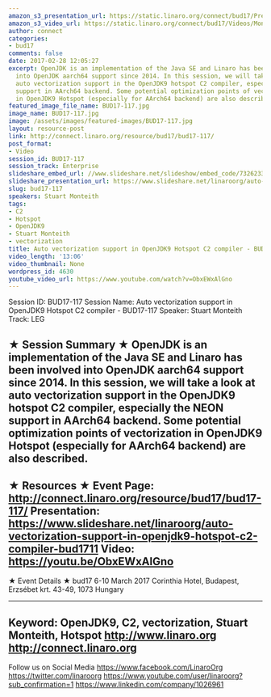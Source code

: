 ```yaml
---
amazon_s3_presentation_url: https://static.linaro.org/connect/bud17/Presentations/BUD17-117%20Auto-vectorization-support-in-OpenJDK9-Hotspot-C2-compiler.pptx.pdf
amazon_s3_video_url: https://static.linaro.org/connect/bud17/Videos/Monday/BUD17-117%20Auto%20vectorization%20support%20in%20OpenJDK9%20AArch64%20Hotspot%20C2%20compiler.mp4
author: connect
categories:
- bud17
comments: false
date: 2017-02-28 12:05:27
excerpt: OpenJDK is an implementation of the Java SE and Linaro has been involved
  into OpenJDK aarch64 support since 2014. In this session, we will take a look at
  auto vectorization support in the OpenJDK9 hotspot C2 compiler, especially the NEON
  support in AArch64 backend. Some potential optimization points of vectorization
  in OpenJDK9 Hotspot (especially for AArch64 backend) are also described.
featured_image_file_name: BUD17-117.jpg
image_name: BUD17-117.jpg
image: /assets/images/featured-images/BUD17-117.jpg
layout: resource-post
link: http://connect.linaro.org/resource/bud17/bud17-117/
post_format:
- Video
session_id: BUD17-117
session_track: Enterprise
slideshare_embed_url: //www.slideshare.net/slideshow/embed_code/73262336
slideshare_presentation_url: https://www.slideshare.net/linaroorg/auto-vectorization-support-in-openjdk9-hotspot-c2-compiler-bud1711
slug: bud17-117
speakers: Stuart Monteith
tags:
- C2
- Hotspot
- OpenJDK9
- Stuart Monteith
- vectorization
title: Auto vectorization support in OpenJDK9 Hotspot C2 compiler - BUD17-117
video_length: '13:06'
video_thumbnail: None
wordpress_id: 4630
youtube_video_url: https://www.youtube.com/watch?v=ObxEWxAlGno
---
```


Session ID: BUD17-117
Session Name: Auto vectorization support in OpenJDK9 Hotspot C2 compiler - BUD17-117
Speaker: Stuart Monteith
Track: LEG

★ Session Summary ★
OpenJDK is an implementation of the Java SE and Linaro has been involved into OpenJDK aarch64 support since 2014. In this session, we will take a look at auto vectorization support in the OpenJDK9 hotspot C2 compiler, especially the NEON support in AArch64 backend. Some potential optimization points of vectorization in OpenJDK9 Hotspot (especially for AArch64 backend) are also described.
---------------------------------------------------
★ Resources ★
Event Page: http://connect.linaro.org/resource/bud17/bud17-117/
Presentation: https://www.slideshare.net/linaroorg/auto-vectorization-support-in-openjdk9-hotspot-c2-compiler-bud1711
Video: https://youtu.be/ObxEWxAlGno
---------------------------------------------------

★ Event Details ★
bud17
6-10 March 2017
Corinthia Hotel, Budapest,
Erzsébet krt. 43-49,
1073 Hungary

---------------------------------------------------
Keyword: OpenJDK9, C2, vectorization, Stuart Monteith, Hotspot
http://www.linaro.org
http://connect.linaro.org
---------------------------------------------------
Follow us on Social Media
https://www.facebook.com/LinaroOrg
https://twitter.com/linaroorg
https://www.youtube.com/user/linaroorg?sub_confirmation=1
https://www.linkedin.com/company/1026961